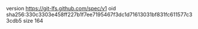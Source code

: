 version https://git-lfs.github.com/spec/v1
oid sha256:330c3303e458ff227b1f7ee7195467f3dc1d71613031bf831fc611577c33cdb5
size 164
